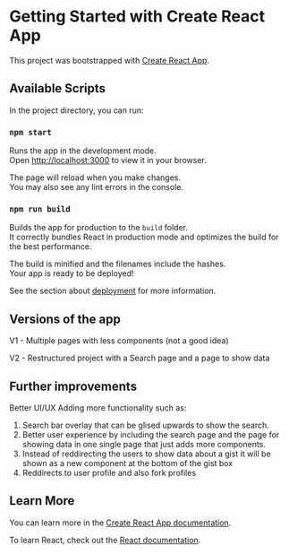# Getting Started with Create React App

This project was bootstrapped with [Create React App](https://github.com/facebook/create-react-app).

## Available Scripts

In the project directory, you can run:

### `npm start`

Runs the app in the development mode.\
Open [http://localhost:3000](http://localhost:3000) to view it in your browser.

The page will reload when you make changes.\
You may also see any lint errors in the console.

### `npm run build`

Builds the app for production to the `build` folder.\
It correctly bundles React in production mode and optimizes the build for the best performance.

The build is minified and the filenames include the hashes.\
Your app is ready to be deployed!

See the section about [deployment](https://facebook.github.io/create-react-app/docs/deployment) for more information.

## Versions of the app

V1 - Multiple pages with less components (not a good idea)

V2 - Restructured project with a Search page and a page to show data

## Further improvements

Better UI/UX
Adding more functionality such as:
 1. Search bar overlay that can be glised upwards to show the search.
 2. Better user experience by including the search page and the page for showing data in one single page that just adds more components.
 3. Instead of reddirecting the users to show data about a gist it will be shown as a new component at the bottom of the gist box
 4. Reddirects to user profile and also fork profiles

## Learn More

You can learn more in the [Create React App documentation](https://facebook.github.io/create-react-app/docs/getting-started).

To learn React, check out the [React documentation](https://reactjs.org/).
